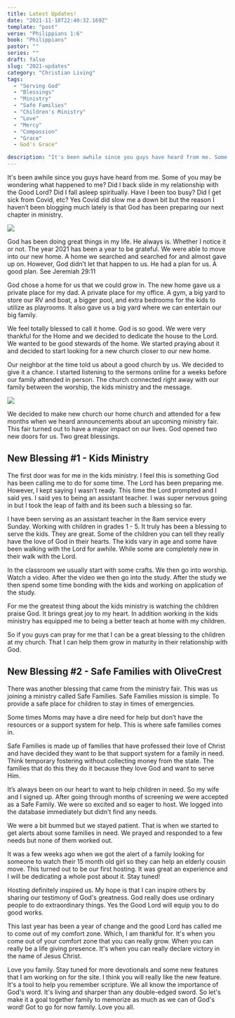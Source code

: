 ```yaml
---
title: Latest Updates!
date: "2021-11-18T22:40:32.169Z"
template: "post"
verse: "Philippians 1:6"
book: "Philippians"
pastor: ""
series: ""
draft: false
slug: "2021-updates"
category: "Christian Living"
tags:
  - "Serving God"
  - "Blessings"
  - "Ministry"
  - "Safe Families"
  - "Children's Ministry"
  - "Love"
  - "Mercy"
  - "Compassion"
  - "Grace"
  - God's Grace"

description: "It's been awhile since you guys have heard from me. Some of you may be wondering what happened to me?"
---
```



It's been awhile since you guys have heard from me. Some of you may be wondering what happened to me? Did I back slide in my relationship with the Good Lord? Did I fall asleep spiritually. Have I been too busy? Did I get sick from Covid, etc? Yes Covid did slow me a down bit but the reason I haven’t been blogging much lately is that God has been preparing our next chapter in ministry. 

<div class="post-image">
  <img src="/media/posts/2021-updates-2.jpg" />
</div>


God has been doing great things in my life. He always is. Whether I notice it or not. The year 2021 has been a year to be grateful. We were able to move into our new home. A home we searched and searched for and almost gave up on. However, God didn’t let that happen to us. He had a plan for us. A good plan. See Jeremiah 29:11

God chose a home for us that we could grow in. The new home gave us a private place for my dad. A private place for my office. A gym, a big yard to store our RV and boat, a bigger pool, and extra bedrooms for the kids to utilize as playrooms. It also gave us a big yard where we can entertain our big family.

We feel totally blessed to call it home. God is so good. We were very thankful for the Home and we decided to dedicate the house to the Lord. We wanted to be good stewards of the home. We started praying about it and decided to start looking for a new church closer to our new home. 

Our neighbor at the time told us about a good church by us. We decided to give it a chance. I started listening to the sermons online for a weeks before our family attended in person. The church connected right away with our family between the worship, the kids ministry and the message.

<div class="post-image">
  <img src="/media/posts/2021-updates-church.jpg" />
</div>


We decided to make new church our home church and attended for a few months when we heard announcements about an upcoming ministry fair. This fair turned out to have a major impact on our lives. God opened two new doors for us. Two great blessings. 

## New Blessing #1 - Kids Ministry

The first door was for me in the kids ministry. I feel this is something God has been calling me to do for some time. The Lord has been preparing me. However, I kept saying I wasn't ready. This time the Lord prompted and I said yes. I said yes to being an assistant teacher. I was super nervous going in but I took the leap of faith and its been such a blessing so far. 

I have been serving as an assistant teacher in the 8am service every Sunday. Working with children in grades 1 - 5. It truly has been a blessing to serve the kids. They are great. Some of the children you can tell they really have the love of God in their hearts. The kids vary in age and some have been walking with the Lord for awhile. While some are completely new in their walk with the Lord. 

In the classroom we usually start with some crafts. We then go into worship. Watch a video. After the video we then go into the study. After the study we then spend some time bonding with the kids and working on application of the study. 

For me the greatest thing about the kids ministry is watching the children praise God. It brings great joy to my heart. In addition working in the kids ministry has equipped me to being a better teach at home with my children. 

So if you guys can pray for me that I can be a great blessing to the children at my church. That I can help them grow in maturity in their relationship with God. 

## New Blessing #2 - Safe Families with OliveCrest 

There was another blessing that came from the ministry fair. This was us joining a ministry called Safe Families. Safe Families mission is simple. To provide a safe place for children to stay in times of emergencies. 

Some times Moms may have a dire need for help but don’t have the resources or a support system for help. This is where safe families comes in. 

Safe Families is made up of families that have professed their love of Christ and have decided they want to be that support system for a family in need. Think temporary fostering without collecting money from the state. The families that do this they do it because they love God and want to serve Him. 

It’s always been on our heart to want to help children in need. So my wife and I signed up. After going through months of screening we were accepted as a Safe Family. We were so excited and so eager to host. We logged into the database immediately but didn't find any needs.

We were a bit bummed but we stayed patient. That is when we started to get alerts about some families in need. We prayed and responded to a few needs but none of them worked out. 

It was a few weeks ago when we got the alert of a family looking for someone to watch their 15 month old girl so they can help an elderly cousin move. This turned out to be our first hosting. It was great an experience and I will be dedicating a whole post about it. Stay tuned! 

Hosting definitely inspired us. My hope is that I can inspire others by sharing our testimony of God's greatness. God really does use ordinary people to do extraordinary things. Yes the Good Lord will equip you to do good works. 

This last year has been a year of change and the good Lord has called me to come out of my comfort zone. Which, I am thankful for. It's when you come out of your comfort zone that you can really grow. When you can really be a life giving presence. It's when you can really declare victory in the name of Jesus Christ. 

Love you family. Stay tuned for more devotionals and some new features that I am working on for the site. I think you will really like the new feature. It's a tool to help you remember scripture. We all know the importance of God's word. It's living and sharper than any double-edged sword. So let's make it a goal together family to memorize as much as we can of God's word! Got to go for now family. Love you all.     
